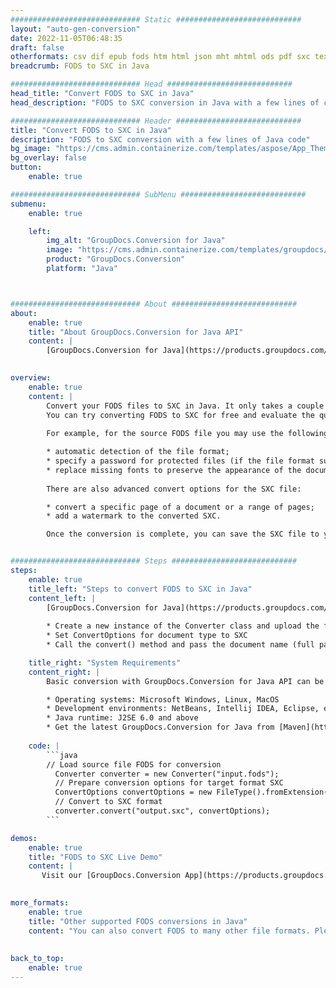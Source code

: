```yaml
---
############################# Static ############################
layout: "auto-gen-conversion"
date: 2022-11-05T06:48:35
draft: false
otherformats: csv dif epub fods htm html json mht mhtml ods pdf sxc tex tsv xlam xls xlsb xlsm xlsx xlt xltm xltx xml xps
breadcrumb: FODS to SXC in Java

############################# Head ############################
head_title: "Convert FODS to SXC in Java"
head_description: "FODS to SXC conversion in Java with a few lines of code. Convert over 160 file formats using the GroupDocs document conversion API for Java"

############################# Header ############################
title: "Convert FODS to SXC in Java"
description: "FODS to SXC conversion with a few lines of Java code"
bg_image: "https://cms.admin.containerize.com/templates/aspose/App_Themes/V3/images/bg/header1.png"
bg_overlay: false
button:
    enable: true

############################# SubMenu ############################
submenu:
    enable: true

    left:
        img_alt: "GroupDocs.Conversion for Java"
        image: "https://cms.admin.containerize.com/templates/groupdocs/images/product-logos/90x90-noborder/groupdocs-conversion-java.png"
        product: "GroupDocs.Conversion"
        platform: "Java"



############################# About ############################
about:
    enable: true
    title: "About GroupDocs.Conversion for Java API"
    content: |
        [GroupDocs.Conversion for Java](https://products.groupdocs.com/conversion/java/) is an advanced file format conversion API for converting between popular image and document formats such as Microsoft Office, OpenDocument, PDF, HTML, email, CAD. and much more with just a few lines of code. The native API automatically detects the formats of the original documents and offers many options for customizing the converted documents. Along with the function of extracting information from a document, it also supports caching of the conversion results to the local disk by default. However, any type of cache storage can be supported by implementing the appropriate interfaces - Amazon S3, Dropbox, Google Drive, Windows Azure, Reddis, or any others.
    

overview:
    enable: true
    content: |
        Convert your FODS files to SXC in Java. It only takes a couple of lines of Java code on any platform of your choice, such as Windows, Linux, macOS.
        You can try converting FODS to SXC for free and evaluate the quality of the conversion results. Along with simple file conversion scripts, you can try more sophisticated options for loading the FODS source file and storing the SXC output. 
        
        For example, for the source FODS file you may use the following load options:

        * automatic detection of the file format;
        * specify a password for protected files (if the file format supports it);
        * replace missing fonts to preserve the appearance of the document.
        
        There are also advanced convert options for the SXC file:

        * convert a specific page of a document or a range of pages;
        * add a watermark to the converted SXC.

        Once the conversion is complete, you can save the SXC file to your local file path or to any third party storage such as FTP, Amazon S3, Google Drive, Dropbox etc. Please note - to convert FODS to SXC, you do not need to install any additional software, such as MS Office, Open Office, Adobe Acrobat Reader etc.


############################# Steps ############################
steps:
    enable: true
    title_left: "Steps to convert FODS to SXC in Java"
    content_left: |
        [GroupDocs.Conversion for Java](https://products.groupdocs.com/conversion/java/) allows developers to easily convert FODS file to SXC with a few lines of code.
        
        * Create a new instance of the Converter class and upload the file FODS with the full path
        * Set ConvertOptions for document type to SXC
        * Call the convert() method and pass the document name (full path) and format (SXC) as a parameter

    title_right: "System Requirements"
    content_right: |
        Basic conversion with GroupDocs.Conversion for Java API can be done with just a few lines of code. Our APIs are supported on all major platforms and operating systems. Before executing the code below, make sure you have the following prerequisites installed on your system.

        * Operating systems: Microsoft Windows, Linux, MacOS
        * Development environments: NetBeans, Intellij IDEA, Eclipse, etc.
        * Java runtime: J2SE 6.0 and above
        * Get the latest GroupDocs.Conversion for Java from [Maven](https://repository.groupdocs.com/webapp/#/artifacts/browse/tree/General/repo/com/groupdocs/groupdocs-conversion)
         
    code: |
        ```java    
        // Load source file FODS for conversion
          Converter converter = new Converter("input.fods");
          // Prepare conversion options for target format SXC
          ConvertOptions convertOptions = new FileType().fromExtension("sxc").getConvertOptions();
          // Convert to SXC format
          converter.convert("output.sxc", convertOptions);
        ```

demos:
    enable: true
    title: "FODS to SXC Live Demo"
    content: |
       Visit our [GroupDocs.Conversion App](https://products.groupdocs.app/conversion/family) website and try FODS to SXC conversion now. The free demo has the following benefits
          

more_formats:
    enable: true
    title: "Other supported FODS conversions in Java"
    content: "You can also convert FODS to many other file formats. Please see the list below."
       
       
back_to_top:
    enable: true
---
```

